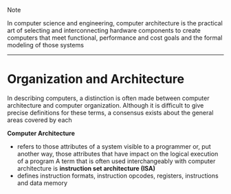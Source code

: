 > [!NOTE]
> In computer science and engineering, computer architecture is the practical art of selecting and interconnecting hardware components to create computers that meet functional, performance and cost goals and the formal modeling of those systems

---

# Organization and Architecture
In describing computers, a distinction is often made between computer architecture and computer organization. Although it is difficult to give precise definitions for these terms, a consensus exists about the general areas covered by each

**Computer Architecture**
- refers to those attributes of a system visible to a programmer or, put another way, those attributes that have impact on the logical execution of a program
A term that is often used interchangeably with computer architecture is **instruction set architecture (ISA)**
- defines instruction formats, instruction opcodes, registers, instructions and data memory